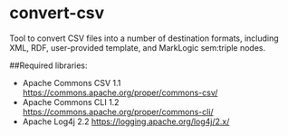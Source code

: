 # convert-csv
Tool to convert CSV files into a number of destination formats, including XML, RDF, user-provided template, and MarkLogic sem:triple nodes.

##Required libraries:
 - Apache Commons CSV 1.1 https://commons.apache.org/proper/commons-csv/
 - Apache Commons CLI 1.2 https://commons.apache.org/proper/commons-cli/
 - Apache Log4j 2.2 https://logging.apache.org/log4j/2.x/ 
